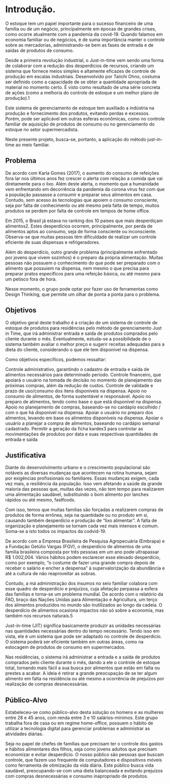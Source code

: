 # Introdução.

O estoque tem um papel importante para o sucesso financeiro de uma família ou de um negócio, principalmente em épocas de grandes crises, como ocorre atualmente com a pandemia da covid-19. Quando falamos em economia familiar ou de negócios, é de suma importância manter o controle sobre as mercadorias, administrando-se bem as fases de entrada e de saídas de produtos de consumo.   

Desde a primeira revolução industrial, o Just-in-time vem sendo uma forma de colaborar com a redução dos desperdícios de recursos, criando um sistema que fornece meios simples e altamente eficazes de controle de produção em escalas industriais. Desenvolvido por Taiichi Ohno, costuma ser definido como a capacidade de se obter a quantidade apropriada de material no momento certo. É visto como resultado de uma série concreta de ações (como a melhoria do controle de estoque e um melhor plano de produção).1 

 
Este sistema de gerenciamento de estoque tem auxiliado a indústria na produção e fornecimento dos produtos, evitando perdas e excessos. Porém, pode ser aplicável em outras esferas econômicas, como no controle familiar de aquisição de produtos de consumo ou no gerenciamento do estoque no setor supermercadista.  

Neste presente projeto, busca-se, portanto, a aplicação do método just-in-time ao meio familiar.   

## Problema

De acordo com Karla Gomes (2017), o aumento do consumo de refeições fora lar nos últimos anos fez crescer o alerta com relação a comida que vai diretamente para o lixo.  Além deste alerta, o momento que a humanidade vem enfrentando em decorrência da pandemia da corona vírus fez com que a população passasse a consumir e preparar seus alimentos em casa. Contudo, sem acesso às tecnologias que apoiem o consumo consciente, seja por falta de conhecimento ou até mesmo pela falta de tempo, muitos produtos se perdem por falta de controle em tempos de home office.  

Em 2015, o Brasil já estava no ranking dos 10 países que mais desperdiçam alimentos2. Estes desperdícios ocorrem, principalmente, por perda de alimentos aptos ao consumo, seja de forma consciente ou inconsciente. Observa-se que muitas pessoas têm dificuldade de realizar um controle eficiente de suas dispensas e refrigeradores.  

Além do desperdício, outro grande problema (principalmente enfrentado por jovens que vivem sozinhos) é o preparo da própria alimentação. Muitas pessoas não possuem o conhecimento do que pode ser preparado com o alimento que possuiem na dispensa, nem mesmo o que precisa para preparar pratos específicos para uma refeição básica, ou até mesmo para um petisco fora de hora. 

Nesse momento, o grupo pode optar por fazer uso  de ferramentas como Design Thinking, que permite um olhar de ponta a ponta para o problema.


## Objetivos

 O objetivo geral deste trabalho é a criação de um sistema de controle de estoque de produtos para residências pelo método de gerenciamento Just in Time, que irá administrar entrada e saída de produtos comprados pelo cliente durante o mês. Eventualmente, estuda-se a possibilidade de o sistema também avaliar o melhor preço e sugerir receitas adequadas para a dieta do cliente, considerando o que ele tem disponível na dispensa.  

Como objetivos específicos, podemos ressaltar: 

Controle administrativo, garantindo o cadastro de entrada e saída de alimentos necessários para determinado período. 
Controle financeiro, que apoiará o usuário na tomada de decisão no momento de planejamento das próximas compras, além da redução de custos. 
Controle de validade e prazo de uso/consumo dos itens disponíveis na dispensa. 
Apoio no consumo de alimentos, de forma sustentável e responsável. 
Apoio no preparo de alimentos, tendo como base o que está disponível na dispensa. 
Apoio no planejamento de compras, baseando-se no cardápio escolhido / com o que há disponível na dispensa. 
Apoiar o usuário no preparo dos alimentos, levando em base os alimentos disponíveis na dispensa. 
Apoiar o usuário a planejar a compra de alimentos, baseando no cardápio semanal cadastrado. 
Permitir a geração da ficha kardex3 para controlar as movimentações de produtos por data e suas respectivas quantidades de entrada e saída 


## Justificativa

Diante do desenvolvimento urbano e o crescimento populacional são notáveis as diversas mudanças que acontecem na rotina humana, sejam por exigências profissionais ou familiares. Essas mudanças exigem, cada vez mais, a resiliência da população. Isso vem afetando a saúde da grande maioria das pessoas que, muitas das vezes, não tem tempo para realizarem uma alimentação saudável, substituindo o bom alimento por lanches rápidos ou até mesmo, fastfoods.  

Com isso, temos que muitas famílias são forçadas a realizarem compras de produtos de forma errônea, seja na quantidade ou no produto em si, causando também desperdício e produção de “lixo alimentar”. A falta de organização e planejamento se tornam cada vez mais intensos e comum. Soma-se a isto todos os impactos da codvid-19.  

De acordo com a Empresa Brasileira de Pesquisa Agropecuária (Embrapa) e a Fundação Getúlio Vargas (FGV), o desperdício de alimentos de uma família brasileira composta por três pessoas em um ano pode ultrapassar R$ 1.002,004.  Vários hábitos podem esclarecer esse elevado desperdício, como por exemplo, “o costume de fazer uma grande compra depois de receber o salário e encher a despensa” à supervalorização da abundância e até a cultura de não reaproveitar as sobras.  

Contudo, a má administração dos insumos no seio familiar colabora com esse quadro de desperdício e prejuízos, cuja afetação perpassa a esfera das famílias e torna-se um problema mundial. De acordo com o relatório da FAO, braço das Nações Unidas para Alimentação e Agricultura, um terço dos alimentos produzidos no mundo são inutilizados ao longo da cadeia. O desperdício de alimentos ocasiona impactos não só sobre a economia, mas também nos recursos naturais.5    

Just-in-time (JIT) significa basicamente produzir as unidades necessárias nas quantidades necessárias dentro do tempo necessário. Tendo isso em vista, ele é um sistema que pode ser adaptado no controle de desperdício. O sistema poderá ser eficiente também em outras áreas, como na estocagem de produtos de consumo em supermercados.  

Nas residências, o sistema irá administrar a entrada e a saída de produtos comprados pelo cliente durante o mês, dando a ele o controle de estoque total, tornando mais fácil a sua busca por alimentos que estão em falta ou prestes a acabar. A ideia é retirar a grande preocupação de se ter algum alimento em falta na residência ou até mesmo a ocorrência de prejuízos por realização de compras desnecessárias. 

## Público-Alvo

Estabeleceu-se como público-alvo desta solução os homens e as mulheres entre 28 e 45 anos, com renda entre 3 e 10 salários-mínimos. Este grupo trabalha fora de casa ou em regime home-office, possuem o hábito de utilizar a tecnologia digital para gerenciar problemas e administrar as atividades diárias.  

Seja no papel de chefes de famílias que precisam ter o controle dos gastos e hábitos alimentares dos filhos, seja como jovens adultos que precisam economizar e evitar desperdício. O nosso público são pessoas que buscam controle, que fazem uso frequente de computadores e dispositivos móveis como ferramenta de otimização da vida diária. Este público busca vida saudável, preocupando-se com uma dieta balanceada e evitando prejuízos com compras desnecessárias e consumo inapropriado de produtos.   
